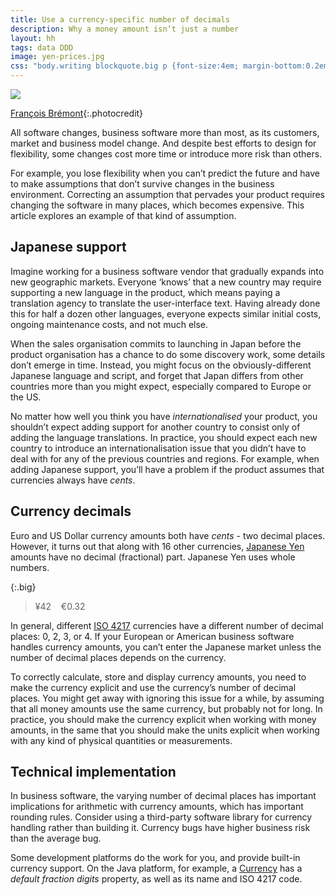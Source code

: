 ```yaml
---
title: Use a currency-specific number of decimals
description: Why a money amount isn’t just a number
layout: hh
tags: data DDD
image: yen-prices.jpg
css: "body.writing blockquote.big p {font-size:4em; margin-bottom:0.2em; text-align:center}"
---
```


![](yen-prices.jpg)

[François Brémont](https://unsplash.com/photos/ByaAsohfE3M){:.photocredit}

All software changes, business software more than most, as its customers, market and business model change.
And despite best efforts to design for flexibility, some changes cost more time or introduce more risk than others.

For example, you lose flexibility when you can’t predict the future and have to make assumptions that don’t survive changes in the business environment.
Correcting an assumption that pervades your product requires changing the software in many places, which becomes expensive.
This article explores an example of that kind of assumption.

## Japanese support

Imagine working for a business software vendor that gradually expands into new geographic markets.
Everyone ‘knows’ that a new country may require supporting a new language in the product, which means paying a translation agency to translate the user-interface text.
Having already done this for half a dozen other languages, everyone expects similar initial costs, ongoing maintenance costs, and not much else.

When the sales organisation commits to launching in Japan before the product organisation has a chance to do some discovery work, some details don’t emerge in time.
Instead, you might focus on the obviously-different Japanese language and script,
and forget that Japan differs from other countries more than you might expect, especially compared to Europe or the US.

No matter how well you think you have _internationalised_ your product, you shouldn’t expect adding support for another country to consist only of adding the language translations.
In practice, you should expect each new country to introduce an internationalisation issue that you didn’t have to deal with for any of the previous countries and regions.
For example, when adding Japanese support, you’ll have a problem if the product assumes that currencies always have _cents_.

## Currency decimals

Euro and US Dollar currency amounts both have _cents_ - two decimal places.
However, it turns out that along with 16 other currencies,
[Japanese Yen](https://en.wikipedia.org/wiki/Japanese_yen) 
amounts have no decimal (fractional) part.
Japanese Yen uses whole numbers.

{:.big}
> ¥42    €0.32

In general, different [ISO 4217](https://en.wikipedia.org/wiki/ISO_4217)
currencies have a different number of decimal places: 0, 2, 3, or 4.
If your European or American business software handles currency amounts, 
you can’t enter the Japanese market unless the number of decimal places depends on the currency.

To correctly calculate, store and display currency amounts, you need to make the currency explicit and use the currency’s number of decimal places.
You might get away with ignoring this issue for a while, by assuming that all money amounts use the same currency, but probably not for long.
In practice, you should make the currency explicit when working with money amounts, in the same that you should make the units explicit when working with any kind of physical quantities or measurements.

## Technical implementation

In business software, the varying number of decimal places has important implications for arithmetic with currency amounts, which has important rounding rules.
Consider using a third-party software library for currency handling rather than building it.
Currency bugs have higher business risk than the average bug.

Some development platforms do the work for you, and provide built-in currency support.
On the Java platform, for example, a
[Currency](https://docs.oracle.com/en/java/javase/17/docs/api/java.base/java/util/Currency.html)
has a _default fraction digits_ property, as well as its name and ISO 4217 code.
